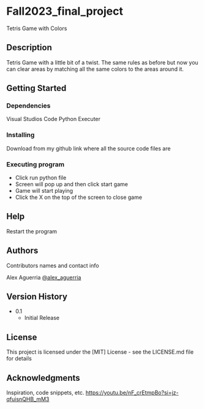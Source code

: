 # Fall2023_final_project

Tetris Game with Colors

## Description

Tetris Game with a little bit of a twist. The same rules as before but now you can clear areas by matching all the same colors to the areas around it. 

## Getting Started

### Dependencies

Visual Studios Code
Python Executer

### Installing


Download from my github link where all the source code files are

### Executing program

- Click run python file
- Screen will pop up and then click start game
- Game will start playing 
- Click the X on the top of the screen to close game

## Help

Restart the program

## Authors

Contributors names and contact info

Alex Aguerria
[@alex_aguerria](https://www.instagram.com/alex_aguerria/?hl=en)

## Version History

* 0.1
    * Initial Release

## License

This project is licensed under the [MIT] License - see the LICENSE.md file for details

## Acknowledgments

Inspiration, code snippets, etc.
https://youtu.be/nF_crEtmpBo?si=jz-qfuisnQHB_mM3
